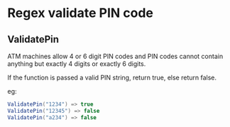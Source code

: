 # Regex validate PIN code
## ValidatePin
ATM machines allow 4 or 6 digit PIN codes and PIN codes cannot contain anything but exactly 4 digits or exactly 6 digits.

If the function is passed a valid PIN string, return true, else return false.

eg:
```cs
ValidatePin("1234") => true
ValidatePin("12345") => false
ValidatePin("a234") => false
```
